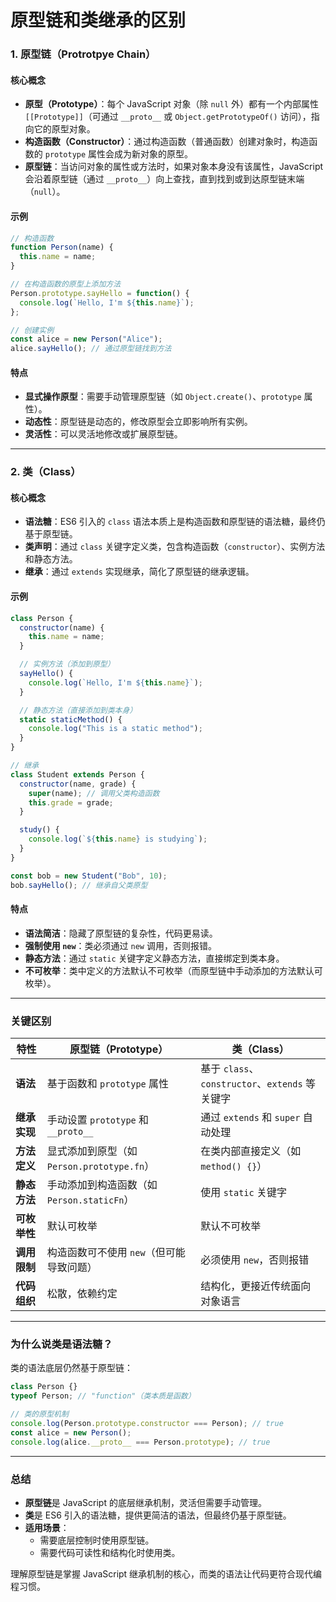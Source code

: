 # 原型链和类继承的区别

### **1. 原型链（Protrotpye Chain）**
#### **核心概念**
- **原型（Prototype）**：每个 JavaScript 对象（除 `null` 外）都有一个内部属性 `[[Prototype]]`（可通过 `__proto__` 或 `Object.getPrototypeOf()` 访问），指向它的原型对象。
- **构造函数（Constructor）**：通过构造函数（普通函数）创建对象时，构造函数的 `prototype` 属性会成为新对象的原型。
- **原型链**：当访问对象的属性或方法时，如果对象本身没有该属性，JavaScript 会沿着原型链（通过 `__proto__`）向上查找，直到找到或到达原型链末端（`null`）。

#### **示例**
```javascript
// 构造函数
function Person(name) {
  this.name = name;
}

// 在构造函数的原型上添加方法
Person.prototype.sayHello = function() {
  console.log(`Hello, I'm ${this.name}`);
};

// 创建实例
const alice = new Person("Alice");
alice.sayHello(); // 通过原型链找到方法
```

#### **特点**
- **显式操作原型**：需要手动管理原型链（如 `Object.create()`、`prototype` 属性）。
- **动态性**：原型链是动态的，修改原型会立即影响所有实例。
- **灵活性**：可以灵活地修改或扩展原型链。

---

### **2. 类（Class）**
#### **核心概念**
- **语法糖**：ES6 引入的 `class` 语法本质上是构造函数和原型链的语法糖，最终仍基于原型链。
- **类声明**：通过 `class` 关键字定义类，包含构造函数（`constructor`）、实例方法和静态方法。
- **继承**：通过 `extends` 实现继承，简化了原型链的继承逻辑。

#### **示例**
```javascript
class Person {
  constructor(name) {
    this.name = name;
  }

  // 实例方法（添加到原型）
  sayHello() {
    console.log(`Hello, I'm ${this.name}`);
  }

  // 静态方法（直接添加到类本身）
  static staticMethod() {
    console.log("This is a static method");
  }
}

// 继承
class Student extends Person {
  constructor(name, grade) {
    super(name); // 调用父类构造函数
    this.grade = grade;
  }

  study() {
    console.log(`${this.name} is studying`);
  }
}

const bob = new Student("Bob", 10);
bob.sayHello(); // 继承自父类原型
```

#### **特点**
- **语法简洁**：隐藏了原型链的复杂性，代码更易读。
- **强制使用 `new`**：类必须通过 `new` 调用，否则报错。
- **静态方法**：通过 `static` 关键字定义静态方法，直接绑定到类本身。
- **不可枚举**：类中定义的方法默认不可枚举（而原型链中手动添加的方法默认可枚举）。

---

### **关键区别**
| 特性       | 原型链（Prototype）                   | 类（Class）                                |
| -------- | -------------------------------- | --------------------------------------- |
| **语法**   | 基于函数和 `prototype` 属性             | 基于 `class`、`constructor`、`extends` 等关键字 |
| **继承实现** | 手动设置 `prototype` 和 `__proto__`   | 通过 `extends` 和 `super` 自动处理             |
| **方法定义** | 显式添加到原型（如 `Person.prototype.fn`） | 在类内部直接定义（如 `method() {}`）               |
| **静态方法** | 手动添加到构造函数（如 `Person.staticFn`）   | 使用 `static` 关键字                         |
| **可枚举性** | 默认可枚举                            | 默认不可枚举                                  |
| **调用限制** | 构造函数可不使用 `new`（但可能导致问题）          | 必须使用 `new`，否则报错                         |
| **代码组织** | 松散，依赖约定                          | 结构化，更接近传统面向对象语言                         |

---

### **为什么说类是语法糖？**
类的语法底层仍然基于原型链：
```javascript
class Person {}
typeof Person; // "function"（类本质是函数）

// 类的原型机制
console.log(Person.prototype.constructor === Person); // true
const alice = new Person();
console.log(alice.__proto__ === Person.prototype); // true
```

---

### **总结**
- **原型链**是 JavaScript 的底层继承机制，灵活但需要手动管理。
- **类**是 ES6 引入的语法糖，提供更简洁的语法，但最终仍基于原型链。
- **适用场景**：
  - 需要底层控制时使用原型链。
  - 需要代码可读性和结构化时使用类。

理解原型链是掌握 JavaScript 继承机制的核心，而类的语法让代码更符合现代编程习惯。